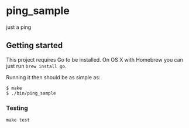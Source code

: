 # ping_sample

just a ping

## Getting started

This project requires Go to be installed. On OS X with Homebrew you can just run `brew install go`.

Running it then should be as simple as:

```console
$ make
$ ./bin/ping_sample
```

### Testing

`make test`
